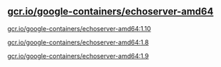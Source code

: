 
[gcr.io/google-containers/echoserver-amd64](https://hub.docker.com/r/anjia0532/google-containers.echoserver-amd64/tags/)
-----


[gcr.io/google-containers/echoserver-amd64:1.10](https://hub.docker.com/r/anjia0532/google-containers.echoserver-amd64/tags/)


[gcr.io/google-containers/echoserver-amd64:1.8](https://hub.docker.com/r/anjia0532/google-containers.echoserver-amd64/tags/)


[gcr.io/google-containers/echoserver-amd64:1.9](https://hub.docker.com/r/anjia0532/google-containers.echoserver-amd64/tags/)


